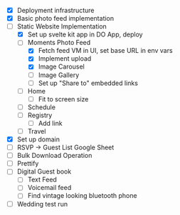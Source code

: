 - [x] Deployment infrastructure
- [x] Basic photo feed implementation
- [ ] Static Website Implementation
  - [x] Set up svelte kit app in DO App, deploy
  - [ ] Moments Photo Feed
    - [x] Fetch feed VM in UI, set base URL in env vars
    - [x] Implement upload
    - [x] Image Carousel
    - [ ] Image Gallery
    - [ ] Set up "Share to" embedded links
  - [ ] Home
    - [ ] Fit to screen size
  - [ ] Schedule
  - [ ] Registry
    - [ ] Add link
  - [ ] Travel
- [x] Set up domain
- [ ] RSVP -> Guest List Google Sheet
- [ ] Bulk Download Operation
- [ ] Prettify
- [ ] Digital Guest book
  - [ ] Text Feed
  - [ ] Voicemail feed
  - [ ] Find vintage looking bluetooth phone
- [ ] Wedding test run
